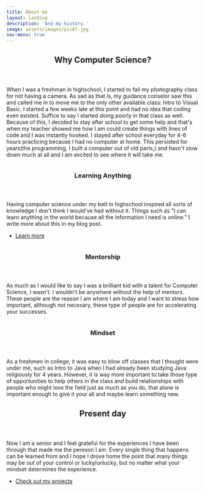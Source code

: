 ```yaml
---
title: About me
layout: landing
description: 'And my history.'
image: assets/images/pic07.jpg
nav-menu: true
---
```


<!-- Main -->
<div id="main">

<!-- One -->
<section id="one">
	<div class="inner">
		<header class="major">
			<h2>Why Computer Science?</h2>
		</header>
		<p>When I was a freshman in highschool, I started to fail my photography class for not having a camera. As sad as that is, my guidance conselor saw this and called me in to 
		move me to the only other available class: Intro to Visual Basic. I started a few weeks late at this point and had no idea that coding even existed. Suffice to say I started doing poorly
		in that class as well. Because of this, I decided to stay after school to get some help and that's when my teacher showed me how I am could create things with lines of code and I was instantly hooked. I stayed after school everyday for 4-6 hours practicing because I had no computer at home. This persisted for years(the programming, I built a computer out of old parts,) and hasn't slow down much at all and I am excited to see where it will take me.</p>
	</div>
</section>

<!-- Two -->
<section id="two" class="spotlights">
	<section>
		<a href="generic.html" class="image">
			<img src="{% link assets/images/pic08.jpg %}" alt="" data-position="center center" />
		</a>
		<div class="content">
			<div class="inner">
				<header class="major">
					<h3>Learning Anything</h3>
				</header>
				<p>Having computer science under my belt in highschool inspired all sorts of knowledge I don't think I would've had without it. Things such as "I can learn anything in the world because all the information I need is online." I write more about this in my blog post.</p>
				<ul class="actions">
					<li><a href="generic.html" class="button">Learn more</a></li>
				</ul>
			</div>
		</div>
	</section>
	<section>
		<a href="generic.html" class="image">
			<img src="{% link assets/images/pic09.jpg %}" alt="" data-position="top center" />
		</a>
		<div class="content">
			<div class="inner">
				<header class="major">
					<h3>Mentorship</h3>
				</header>
				<p>As much as I would like to say I was a brilliant kid with a talent for Computer Science, I wasn't. I wouldn't be anywhere without the help of mentors. These people are the reason I am where I am today and I want to stress how important, although not necesary, these type of people are for accelerating your successes. </p>
				<!-- <ul class="actions">
					<li><a href="generic.html" class="button">Learn more</a></li>
				</ul> -->
			</div>
		</div>
	</section>
	<section>
		<a href="generic.html" class="image">
			<img src="{% link assets/images/pic10.jpg %}" alt="" data-position="25% 25%" />
		</a>
		<div class="content">
			<div class="inner">
				<header class="major">
					<h3>Mindset</h3>
				</header>
				<p>As a freshmen in college, it was easy to blow off classes that I thought were under me, such as Intro to Java when I had already been studying Java religiously for 4 years. However, it is way more important to take those type of opportunities to help others in the class and build relationships with people who might love the field just as much as you do, that alone is important enough to give it your all and maybe learn something new.</p>
				<!-- <ul class="actions">
					<li><a href="generic.html" class="button">Learn more</a></li>
				</ul> -->
			</div>
		</div>
	</section>
</section>

<!-- Three -->
<section id="three">
	<div class="inner">
		<header class="major">
			<h2>Present day</h2>
		</header>
		<p>Now I am a senior and I feel grateful for the experiences I have been through that made me the pereson I am. Every single thing that happens can be learned from and I hope I drove home the point that many things may be out of your control or lucky/unlucky, but no matter what your mindset determines the experience.</p>
		<ul class="actions">
			<li><a href="elements.html" class="button next">Check out my projects</a></li>
		</ul>
	</div>
</section>

</div>
